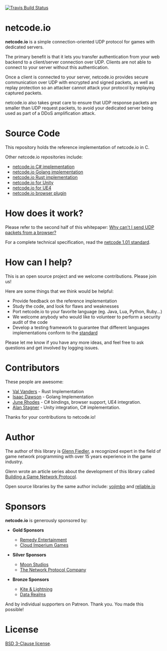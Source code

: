 [![Travis Build Status](https://travis-ci.org/networkprotocol/netcode.io.svg?branch=master)](https://travis-ci.org/networkprotocol/netcode.io)

# netcode.io

**netcode.io** is a simple connection-oriented UDP protocol for games with dedicated servers. 

The primary benefit is that it lets you transfer authentication from your web backend to a client/server connection over UDP. Clients are not able to connect to your server without this authentication.

Once a client is connected to your server, netcode.io provides secure communication over UDP with encrypted and signed packets, as well as replay protection so an attacker cannot attack your protocol by replaying captured packets. 

netcode.io also takes great care to ensure that UDP response packets are smaller than UDP request packets, to avoid your dedicated server being used as part of a DDoS amplification attack.

# Source Code

This repository holds the reference implementation of netcode.io in C.

Other netcode.io repositories include:

* [netcode.io C# implementation](https://github.com/KillaMaaki/Netcode.IO.NET)
* [netcode.io Golang implementation](https://github.com/wirepair/netcode)
* [netcode.io Rust implementation](https://github.com/vvanders/netcode.io)
* [netcode.io for Unity](https://github.com/KillaMaaki/Unity-Netcode.IO)
* [netcode.io for UE4](https://github.com/RedpointGames/netcode.io-UE4)
* [netcode.io browser plugin](https://github.com/RedpointGames/netcode.io-browser)

# How does it work?

Please refer to the second half of this whitepaper: [Why can't I send UDP packets from a browser?](http://gafferongames.com/post/why_cant_i_send_udp_packets_from_a_browser/) 

For a complete technical specification, read the [netcode 1.01 standard](https://github.com/networkprotocol/netcode.io/blob/master/STANDARD.md).

# How can I help?

This is an open source project and we welcome contributions. Please join us!

Here are some things that we think would be helpful:

* Provide feedback on the reference implementation
* Study the code, and look for flaws and weaknesses
* Port netcode.io to your favorite language (eg. Java, Lua, Python, Ruby...)
* We welcome anybody who would like to volunteer to perform a security audit of the code
* Develop a testing framework to guarantee that different languages implementations conform to the [standard](https://github.com/networkprotocol/netcode.io/blob/master/STANDARD.md)

Please let me know if you have any more ideas, and feel free to ask questions and get involved by logging issues.

# Contributors

These people are awesome:

* [Val Vanders](https://github.com/vvanders) - Rust Implementation
* [Isaac Dawson](https://github.com/wirepair) - Golang Implementation
* [June Rhodes](https://github.com/hach-que) - C# bindings, browser support, UE4 integration.
* [Alan Stagner](https://github.com/KillaMaaki) - Unity integration, C# implementation.

Thanks for your contributions to netcode.io!

# Author

The author of this library is [Glenn Fiedler](https://www.linkedin.com/in/glennfiedler), a recognized expert in the field of game network programming with over 15 years experience in the game industry.

Glenn wrote an article series about the development of this library called [Building a Game Network Protocol](https://gafferongames.com/categories/building-a-game-network-protocol).

Open source libraries by the same author include: [yojimbo](http://libyojimbo.com) and [reliable.io](https://github.com/networkprotocol/reliable.io)

# Sponsors

**netcode.io** is generously sponsored by:

* **Gold Sponsors**
    * [Remedy Entertainment](http://www.remedygames.com/)
    * [Cloud Imperium Games](https://cloudimperiumgames.com)
    
* **Silver Sponsors**
    * [Moon Studios](http://www.oriblindforest.com/#!moon-3/)
    * [The Network Protocol Company](http://www.thenetworkprotocolcompany.com)
    
* **Bronze Sponsors**
    * [Kite & Lightning](http://kiteandlightning.la/)
    * [Data Realms](http://datarealms.com)
 
And by individual supporters on Patreon. Thank you. You made this possible!

# License

[BSD 3-Clause license](https://opensource.org/licenses/BSD-3-Clause).
